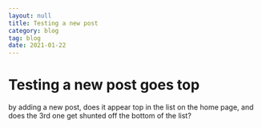 ```yaml
---
layout: null
title: Testing a new post 
category: blog
tag: blog
date: 2021-01-22
---
```


# Testing a new post goes top
by adding a new post, does it appear top in the list on the home page, and does the 3rd one get shunted off the bottom of the list?
